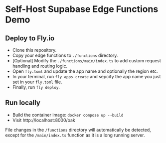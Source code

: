 # Self-Host Supabase Edge Functions Demo

## Deploy to Fly.io

- Clone this repository.
- Copy your edge functions to `./functions` directory.
- [Optional] Modify the `./functions/main/index.ts` to add custom request handling and routing logic.
- Open `fly.toml` and update the app name and optionally the region etc.
- In your terminal, run `fly apps create` and sepcify the app name you just set in your `fly.toml` file.
- Finally, run `fly deploy`.

## Run locally

- Build the container image: `docker compose up --build`
- Visit http://localhost:8000/oak

File changes in the `/functions` directory will automatically be detected, except for the `/main/index.ts` function as it is a long running server.
